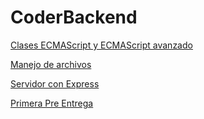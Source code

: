 # CoderBackend

[Clases ECMAScript y ECMAScript avanzado](https://github.com/Ariel-Santillan/CoderBackend/blob/main/Clases%20ECMAScript%20y%20ECMAScript%20avanzado/ProductManager.js)

[Manejo de archivos](https://github.com/Ariel-Santillan/CoderBackend/blob/main/Manejo%20de%20archivos%20en%20JavaScript/ProductManager.js)

[Servidor con Express](https://github.com/Ariel-Santillan/CoderBackend/blob/main/Servidor%20con%20Express.rar)

[Primera Pre Entrega](https://github.com/Ariel-Santillan/CoderBackend/blob/main/Primera%20pre%20entrega.rar)
